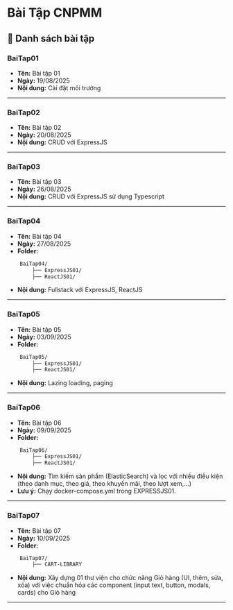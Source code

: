# Bài Tập CNPMM

## 📌 Danh sách bài tập

### BaiTap01
- **Tên:** Bài tập 01  
- **Ngày:** 19/08/2025  
- **Nội dung:** Cài đặt môi trường  
---
### BaiTap02
- **Tên:** Bài tập 02  
- **Ngày:** 20/08/2025  
- **Nội dung:** CRUD với ExpressJS  
---
### BaiTap03
- **Tên:** Bài tập 03  
- **Ngày:** 26/08/2025  
- **Nội dung:** CRUD với ExpressJS sử dụng Typescript
---
### BaiTap04
- **Tên:** Bài tập 04  
- **Ngày:** 27/08/2025  
- **Folder:**
```bash
    BaiTap04/
        ├── ExpressJS01/  
        ├── ReactJS01/  
```
- **Nội dung:** Fullstack với ExpressJS, ReactJS
---
### BaiTap05
- **Tên:** Bài tập 05  
- **Ngày:** 03/09/2025  
- **Folder:**
```bash
    BaiTap05/
        ├── ExpressJS01/  
        ├── ReactJS01/  
```
- **Nội dung:** Lazing loading, paging
---
### BaiTap06
- **Tên:** Bài tập 06  
- **Ngày:** 09/09/2025  
- **Folder:**
```bash
    BaiTap06/
        ├── ExpressJS01/  
        ├── ReactJS01/  
```
- **Nội dung:** Tìm kiếm sản phẩm (ElasticSearch) và lọc với nhiều điều kiện (theo danh mục, theo giá, theo khuyến mãi, theo lượt xem,...)
- **Lưu ý:** Chạy docker-compose.yml trong EXPRESSJS01.
---
### BaiTap07
- **Tên:** Bài tập 07  
- **Ngày:** 10/09/2025  
- **Folder:**
```bash
    BaiTap07/
        ├── CART-LIBRARY 
```
- **Nội dung:** Xây dựng 01 thư viện cho chức năng Giỏ hàng (UI, thêm, sửa, xóa) với việc chuẩn hóa các component (input text, button, modals, cards) cho Giỏ hàng
---